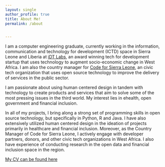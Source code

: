```yaml
---
layout: single 
author_profile: true 
title: About Me!
permalink: /about 


---
```


I am a computer engineering graduate, currently working in the information, communication
and technology for development (ICTD) space in Sierra Leone and Liberia at [iDT Labs](https://idtlabs.xyz), an award winning
tech for development startup that uses technology to augment socio-economic change in West Africa. I am also 
the country manager for [Code for Sierra Leone](https://codeforsierraleone.org), an civic tech organization that uses
open source technology to improve the delivery of services in the public sector.

I am passionate about using human centered design in tandem with technology to
create products and services that aim to solve some of the most pressing issues in the 
third world. My interest lies in ehealth, open government and financial inclusion. 

In all of my projects, I bring along a strong set of programming skills in open
source technology, but specifically in Python, R and Java. I have also
extensively utilized human centered design in the ideation of projects primarily in 
healthcare and financial inclusion. Moreover, as the Country Manager of Code
for Sierra Leone, I actively engage with developer partners, donors, and other
civic tech organizations in West Africa. I also have experience of conducting
research in the open data and financial inclusion space in the region.  

[My CV can be found here](/pdfs/CV_Usman_Khaliq.pdf)
